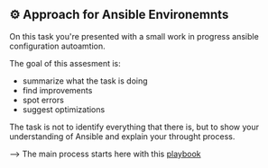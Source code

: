 ## ⚙ Approach for Ansible Environemnts

On this task you're presented with a small work in progress ansible configuration autoamtion.

The goal of this assesment  is:
- summarize what the task is doing
- find improvements
- spot errors
- suggest optimizations

The task is not to identify everything that there is, but to show your understanding of Ansible and explain your throught process.

--> The main process starts here with this [playbook](https://github.com/endresshauser-infoserve/tech-assesments/blob/main/operations/system-engineer-db/ansible/psql_create_user.yaml) 

